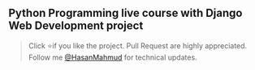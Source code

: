 ## Python Programming live course with Django Web Development project

> Click :star:if you like the project. Pull Request are highly appreciated. Follow me [@HasanMahmud](https://www.linkedin.com/in/codemechanix/) for technical updates.